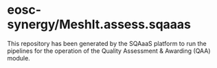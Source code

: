 <!--
SPDX-FileCopyrightText: Copyright contributors to the Software Quality Assurance as a Service (SQAaaS) project <sqaaas@ibergrid.eu>

SPDX-License-Identifier: GPL-3.0-only
-->

# eosc-synergy/MeshIt.assess.sqaaas
This repository has been generated by the SQAaaS platform to run the pipelines
for the operation of the
Quality Assessment & Awarding (QAA)
module.